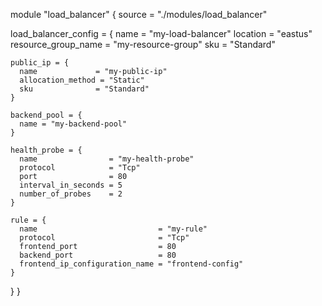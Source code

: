 module "load_balancer" {
  source = "./modules/load_balancer"

  load_balancer_config = {
    name                = "my-load-balancer"
    location            = "eastus"
    resource_group_name = "my-resource-group"
    sku                 = "Standard"

    public_ip = {
      name             = "my-public-ip"
      allocation_method = "Static"
      sku              = "Standard"
    }

    backend_pool = {
      name = "my-backend-pool"
    }

    health_probe = {
      name                = "my-health-probe"
      protocol            = "Tcp"
      port                = 80
      interval_in_seconds = 5
      number_of_probes    = 2
    }

    rule = {
      name                           = "my-rule"
      protocol                       = "Tcp"
      frontend_port                  = 80
      backend_port                   = 80
      frontend_ip_configuration_name = "frontend-config"
    }
  }
}
